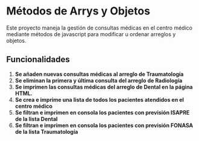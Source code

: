 # Métodos de Arrys y Objetos

Este proyecto maneja la gestión de consultas médicas en el centro médico mediante
métodos de javascript para modificar u ordenar arreglos y objetos.

## Funcionalidades

1. **Se añaden nuevas consultas médicas al arreglo de Traumatología**
2. **Se eliminan la primera y última consulta del arreglo de Radiología**
3. **Se imprimen las consultas médicas del arreglo de Dental en la página HTML.**
4. **Se crea e imprime una lista de todos los pacientes atendidos en el centro médico**
5. **Se filtran e imprimen en consola los pacientes con previsión ISAPRE de la lista Dental**
6. **Se filtran e imprimen en consola los pacientes con previsión FONASA de la lista Traumatología**
